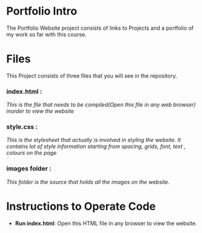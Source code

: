 # Portfolio Intro
The Portfolio Website project consists of links to Projects and a portfolio of my work so far with this course. 

# Files
This Project consists of three files that you will see in the repository. 
### index.html : 
_This is the file that needs to be compiled(Open this file in any web browser) inorder to view the website_
### style.css : 
_This is the stylesheet that actually is involved in styling the website. It contains lot of style information starting from spacing, grids, font, text , colours on the page_
### images folder : 
_This folder is the source that holds all the images on the website._

# Instructions to Operate Code
* **Run index.html**: 
  Open this HTML file in any browser to view the website. 

